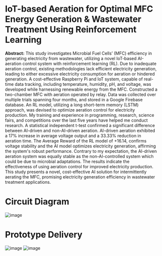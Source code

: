 # IoT-based Aeration for Optimal MFC Energy Generation & Wastewater Treatment Using Reinforcement Learning
**Abstract:** This study investigates Microbial Fuel Cells’ (MFC) efficiency in generating electricity from wastewater, utilizing a novel IoT-based AI-aeration control system with reinforcement learning (RL). Due to inadequate aeration control, existing methodologies lack efficient electricity generation, leading to either excessive electricity consumption for aeration or hindered generation. A cost-effective Raspberry Pi and IoT system, capable of real-time data tracking, including temperature, humidity, pH, and voltage, was developed while harnessing renewable energy from the MFC. Constructed a two-chamber MFC with aeration operated by relay. Data was collected over multiple trials spanning four months, and stored in a Google Firebase database. An RL model, utilizing a long short-term memory (LSTM) approach, was devised to optimize aeration control for electricity production. My training and experience in programming, research, science fairs, and competitions over the last five years have helped me conduct research. A statistical independent t-test confirmed a significant difference between AI-driven and non-AI-driven aeration. AI-driven aeration exhibited a 17% increase in average voltage output and a 33.33% reduction in aeration time. The Average Reward of the RL model of +16.14, confirms voltage stability and the AI model optimizes electricity generation, affirming the system's robust performance. Contrary to my expectation, the AI-driven aeration system was equally stable as the non-AI-controlled system which could be due to microbial adaptations. The results indicate the effectiveness of using aeration control for improved electricity production. This study presents a novel, cost-effective AI solution for intermittently aerating the MFC, promising electricity generation efficiency in wastewater treatment applications.

# Circuit Diagram
![image](https://github.com/user-attachments/assets/6231cb57-40c1-41dc-ab30-5c61c2e49e9a)
# Prototype Delivery
![image](https://github.com/user-attachments/assets/082fc6b8-9879-49fe-9895-d9b90a4da23b)
![image](https://www.sefmd.org/archiveUploads/2024/2012/2012_06.jpg)
